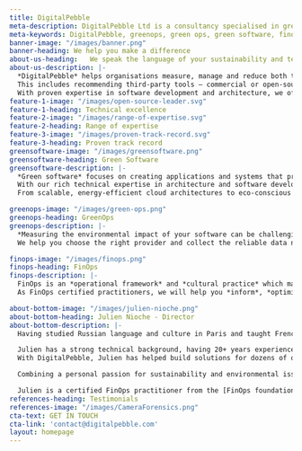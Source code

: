 ```yaml
---
title: DigitalPebble
meta-description: DigitalPebble Ltd is a consultancy specialised in green software, greenops and finops.
meta-keywords: DigitalPebble, greenops, green ops, green software, finops
banner-image: "/images/banner.png"
banner-heading: We help you make a difference
about-us-heading:   We speak the language of your sustainability and technical teams, bridging the gap to help drive the cultural change your organisation needs to achieve its financial and sustainability goals.
about-us-description: |-
  *DigitalPebble* helps organisations measure, manage and reduce both the financial and environmental impact of their cloud and on-premise activities.
  This includes recommending third-party tools — commercial or open-source — as well as advising on best practices, methodologies and organisational patterns.
  With proven expertise in software development and architecture, we offer recommendations that deliver immediate results, lowering both costs and carbon footprints.
feature-1-image: "/images/open-source-leader.svg"
feature-1-heading: Technical excellence
feature-2-image: "/images/range-of-expertise.svg"
feature-2-heading: Range of expertise
feature-3-image: "/images/proven-track-record.svg"
feature-3-heading: Proven track record
greensoftware-image: "/images/greensoftware.png"
greensoftware-heading: Green Software
greensoftware-description: |-
  *Green software* focuses on creating applications and systems that prioritise *energy efficiency* and *environmental sustainability*.  By optimising code, infrastructure and development practices, green software drives the reduction in energy consumption and carbon emissions. 
  With our rich technical expertise in architecture and software development, we help organisations create *innovative solutions* that drive business success while *minimising environmental impact*. 
  From scalable, energy-efficient cloud architectures to eco-conscious coding standards, we empower our customers to reduce the carbon footprint of their software—without compromising performance or scalability.

greenops-image: "/images/green-ops.png"
greenops-heading: GreenOps
greenops-description: |-
  *Measuring the environmental impact of your software can be challenging*. Cloud providers often offer incomplete, non-actionable, or even misleading data.
  We help you choose the right provider and collect the reliable data needed to build a complete, accurate and timely picture of your cloud usage’s footprint. We analyse this data and deliver *actionable recommendations* — enabling your teams to turn insights into action and make *measurable progress* toward decarbonisation.

finops-image: "/images/finops.png"
finops-heading: FinOps
finops-description: |-
  FinOps is an *operational framework* and *cultural practice* which maximises the business value of cloud and technology, enables timely data-driven decision making and creates financial accountability through collaboration between engineering, finance and business teams.
  As FinOps certified practitioners, we will help you *inform*, *optimise* and *operate* changes that will drive your cloud costs down, whether it is as a one-off review or longer term assistance with establishing a culture of FinOps within your organisation.

about-bottom-image: "/images/julien-nioche.png"
about-bottom-heading: Julien Nioche - Director
about-bottom-description: |-
  Having studied Russian language and culture in Paris and taught French in a school in Kyiv, Ukraine, Julien went on to graduate in Text Engineering and Natural Language Processing. He moved to the UK to work as a researcher at the University of Sheffield in 2005 and founded DigitalPebble in 2008.

  Julien has a strong technical background, having 20+ years experience as a software developer. Throughout his career, he has been involved in many open source projects, mainly at the [Apache Software Foundation](https://apache.org/){:target='_blank'}.
  With DigitalPebble, Julien has helped build solutions for dozens of organisations.

  Combining a personal passion for sustainability and environmental issues with his technical skills, Julien helps organisations reach their decarbonisation targets.

  Julien is a certified FinOps practitioner from the [FinOps foundation](https://www.finops.org/){:target='_blank'} and is a member of [Boavizta](https://boavizta.org/en){:target='_blank'}, the [Green Software Foundation](https://champions.greensoftware.foundation/champions/julien-nioche/){:target='_blank'} and  the [Apache Software Foundation](https://apache.org/){:target='_blank'}.
references-heading: Testimonials
references-image: "/images/CameraForensics.png"
cta-text: GET IN TOUCH 
cta-link: 'contact@digitalpebble.com'
layout: homepage
---
```


